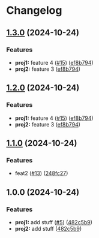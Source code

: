 # Changelog

## [1.3.0](https://github.com/shaneholder/fuzzy-octo-chainsaw/compare/v1.2.0...v1.3.0) (2024-10-24)


### Features

* **proj1:** feature 4 ([#15](https://github.com/shaneholder/fuzzy-octo-chainsaw/issues/15)) ([ef8b794](https://github.com/shaneholder/fuzzy-octo-chainsaw/commit/ef8b79445d4c03f3dc88019e5b4d6d8932cfd0bc))
* **proj2:** feature 3 ([ef8b794](https://github.com/shaneholder/fuzzy-octo-chainsaw/commit/ef8b79445d4c03f3dc88019e5b4d6d8932cfd0bc))

## [1.2.0](https://github.com/shaneholder/fuzzy-octo-chainsaw/compare/v1.1.0...v1.2.0) (2024-10-24)


### Features

* **proj1:** feature 4 ([#15](https://github.com/shaneholder/fuzzy-octo-chainsaw/issues/15)) ([ef8b794](https://github.com/shaneholder/fuzzy-octo-chainsaw/commit/ef8b79445d4c03f3dc88019e5b4d6d8932cfd0bc))
* **proj2:** feature 3 ([ef8b794](https://github.com/shaneholder/fuzzy-octo-chainsaw/commit/ef8b79445d4c03f3dc88019e5b4d6d8932cfd0bc))

## [1.1.0](https://github.com/shaneholder/fuzzy-octo-chainsaw/compare/v1.0.0...v1.1.0) (2024-10-24)


### Features

* feat2 ([#13](https://github.com/shaneholder/fuzzy-octo-chainsaw/issues/13)) ([248fc27](https://github.com/shaneholder/fuzzy-octo-chainsaw/commit/248fc27296c719df65b5c373ab412a053e80da74))

## 1.0.0 (2024-10-24)


### Features

* **proj1:** add stuff ([#5](https://github.com/shaneholder/fuzzy-octo-chainsaw/issues/5)) ([482c5b9](https://github.com/shaneholder/fuzzy-octo-chainsaw/commit/482c5b995d2a95b53040cbfe2a81ca94f988376c))
* **proj2:** add stuff ([482c5b9](https://github.com/shaneholder/fuzzy-octo-chainsaw/commit/482c5b995d2a95b53040cbfe2a81ca94f988376c))
